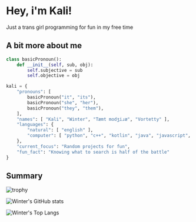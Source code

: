 # Hey, i'm Kali!

Just a trans girl programming for fun in my free time

## A bit more about me

```python
class basicPronoun():
    def __init__(self, sub, obj):
        self.subjective = sub
        self.objective = obj

kali = {
    "pronouns": [
        basicPronoun("it", "its"),
        basicPronoun("she", "her"),
        basicPronoun("they", "them"),
    ],
    "names": [ "Kali", "Winter", "Tæmt modʒiɹæ", "Vortetty" ],
    "languages": {
        "natural": [ "english" ],
        "computer": [ "python", "c++", "kotlin", "java", "javascript", "c#", "html", "css", "rust" ]
    },
    "current_focus": "Random projects for fun",
    "fun_fact": "Knowing what to search is half of the battle"
}
```

## Summary

![trophy](https://github-profile-trophy.vercel.app/?username=vortetty&theme=gruvbox)

![Winter's GitHub stats](https://github-readme-stats.vercel.app/api?username=vortetty&theme=gruvbox&show_icons=true)

![Winter's Top Langs](https://github-readme-stats.vercel.app/api/top-langs/?username=vortetty&layout=donut-vertical&langs_count=20&theme=gruvbox&size_weight=0.9&count_weight=0.10)
